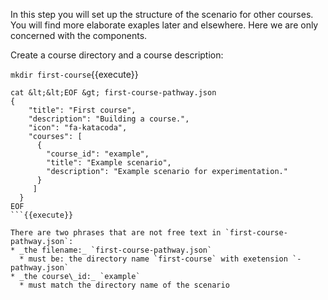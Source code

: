 In this step you will set up the structure of the scenario for other courses. You will find more elaborate exaples later and elsewhere. Here we are only concerned with the components.

Create a course directory and a course description:

`mkdir first-course`{{execute}}

```
cat &lt;&lt;EOF &gt; first-course-pathway.json
{
    "title": "First course",
    "description": "Building a course.",
    "icon": "fa-katacoda",
    "courses": [
      {
        "course_id": "example",
        "title": "Example scenario",
        "description": "Example scenario for experimentation."
      }
     ]
  }
EOF
```{{execute}}

There are two phrases that are not free text in `first-course-pathway.json`:
* _the filename:_ `first-course-pathway.json`
  * must be: the directory name `first-course` with exetension `-pathway.json`
* _the course\_id:_ `example`
  * must match the directory name of the scenario

